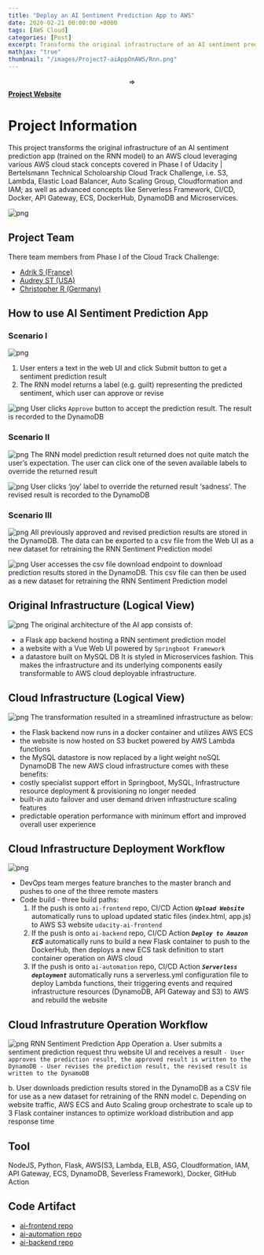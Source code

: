 ```yaml
---
title: "Deploy an AI Sentiment Prediction App to AWS"
date: 2020-02-21 00:00:00 +0000
tags: [AWS Cloud]
categories: [Post]
excerpt: Transforms the original infrastructure of an AI sentiment prediction app (trained on the RNN model) to an AWS cloud deployable infrastructure.
mathjax: "true"
thumbnail: "/images/Project7-aiAppOnAWS/Rnn.png"
---
```


$$\Rightarrow$$ <a href="http://ai-frontend.s3-website-us-west-2.amazonaws.com/" target="_blank"><b>Project Website</b></a>

# Project Information
This project transforms the original infrastructure of an AI sentiment prediction app (trained on the RNN model) to an AWS cloud leveraging various AWS cloud stack concepts covered in Phase I of Udacity | Bertelsmann Technical Scholoarship Cloud Track Challenge, i.e. S3, Lambda, Elastic Load Balancer, Auto Scaling Group, Cloudformation and IAM; as well as advanced concepts like Serverless Framework, CI/CD, Docker, API Gateway, ECS, DockerHub, DynamoDB and Microservices.

![png](/images/Project7-aiAppOnAWS/cicdworkflow.png)

## Project Team
There team members from Phase I of the Cloud Track Challenge:
-  <a href="https://github.com/Adriks976" target="_blank">Adrik S (France)</a>
-  <a href="https://github.com/atan4583" target="_blank">Audrey ST (USA)</a>
-  <a href="https://github.com/christopherrauh" target="_blank">Christopher R (Germany)</a>

## How to use AI Sentiment Prediction App
### Scenario I
![png](/images/Project7-aiAppOnAWS/UC1a.png)
   1. User enters a text in the web UI and click Submit button to get a sentiment prediction result
   2. The RNN model returns a label (e.g. guilt) representing the predicted sentiment, which user can approve or revise

![png](/images/Project7-aiAppOnAWS/UC1b.png)
   User clicks `Approve` button to accept the prediction result. The result is recorded to the DynamoDB

### Scenario II
![png](/images/Project7-aiAppOnAWS/UC2a.png)
   The RNN model prediction result returned does not quite match the user’s expectation. The user can click one of the seven available labels to override the returned result

![png](/images/Project7-aiAppOnAWS/UC2b.png)
   User clicks ‘joy’ label to override the returned result ‘sadness’. The revised result is recorded to the DynamoDB

### Scenario III
![png](/images/Project7-aiAppOnAWS/UC3a.png)
   All previously approved and revised prediction results are stored in the DynamoDB. The data can be exported to a csv file from the Web UI as a new dataset for retraining the RNN Sentiment Prediction model

![png](/images/Project7-aiAppOnAWS/UC3b.png)
   User accesses the csv file download endpoint to download prediction results stored in the DynamoDB. This csv file can then be used as a new dataset for retraining the RNN Sentiment Prediction model

## Original Infrastructure (Logical View)
![png](/images/Project7-aiAppOnAWS/architecture-orig.png)
The original architecture of the AI app consists of:
- a Flask app backend hosting a RNN sentiment prediction model
- a website with a Vue Web UI powered by `Springboot Framework`
- a datastore built on MySQL DB
It is styled in Microservices fashion. This makes the infrastructure and its underlying components easily transformable to AWS cloud deployable infrastructure.

## Cloud Infrastructure (Logical View)
![png](/images/Project7-aiAppOnAWS/architecture-cloud.png)
The transformation resulted in a streamlined infrastructure as below:
- the Flask backend now runs in a docker container and utilizes AWS ECS
- the website is now hosted on S3 bucket powered by AWS Lambda functions
- the MySQL datastore is now replaced by a light weight noSQL DynamoDB
The new AWS cloud infrastructure comes with these benefits:
- costly specialist support effort in Springboot, MySQL, Infrastructure resource deployment & provisioning no longer needed
- built-in auto failover and user demand driven infrastructure scaling features
- predictable operation performance with minimum effort and improved overall user experience

## Cloud Infrastructure Deployment Workflow
![png](/images/Project7-aiAppOnAWS/depoywf.png)
- DevOps team merges feature branches to the master branch and pushes to one of the three remote masters
- Code build - three build paths:
   1. If the push is onto `ai-frontend` repo, CI/CD Action _**`Upload Website`**_ automatically runs to upload updated static files (index.html, app.js) to AWS S3 website `udacity-ai-frontend`
   2. If the push is onto `ai-backend` repo, CI/CD Action _**`Deploy to Amazon EC`S**_ automatically runs to build a new Flask container to push to the DockerHub, then deploys a new ECS task definition to start container operation on AWS cloud
   3. If the push is onto `ai-automation` repo, CI/CD Action _**`Serverless deployment`**_ automatically runs a serverless.yml configuration file to deploy Lambda functions, their triggering events and required infrastructure resources (DynamoDB, API Gateway and S3) to AWS and rebuild the website

## Cloud Infrastruture Operation Workflow
![png](/images/Project7-aiAppOnAWS/opswf.png)
RNN Sentiment Prediction App Operation
   a. User submits a sentiment prediction request thru website UI and receives a result
      ```
      - User approves the prediction result, the approved result is written to the DynamoDB
      - User revises the prediction result, the revised result is written to the DynamoDB
      ```

   b. User downloads prediction results stored in the DynamoDB as a CSV file for use as a new dataset for retraining of the RNN model
   c. Depending on website traffic, AWS ECS and Auto Scaling group orchestrate to scale up to 3 Flask container instances to optimize workload distribution and app response time

## Tool
NodeJS, Python, Flask, AWS(S3, Lambda, ELB, ASG, Cloudformation, IAM, API Gateway, ECS, DynamoDB, Severless Framework), Docker, GitHub Action

## Code Artifact
-  <a href="https://github.com/bertelsmann-cloud-challenge-collaborate/ai-frontend" target="_blank">ai-frontend repo</a>
-  <a href="https://github.com/bertelsmann-cloud-challenge-collaborate/ai-automation" target="_blank">ai-automation repo</a>
-  <a href="https://github.com/bertelsmann-cloud-challenge-collaborate/ai-backend" target="_blank">ai-backend repo</a>
